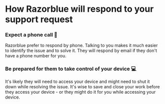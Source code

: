 # How Razorblue will respond to your support request

### Expect a phone call 📲

Razorblue prefer to respond by phone.
Talking to you makes it much easier to identify the issue and to solve it.
They will respond by email if they don't have a phone number for you.

### Be prepared for them to take control of your device 💻

It's likely they will need to access your device and might need to shut it down while resolving the issue. 
It's wise to save and close your work before they access your device - or they might do it for you while accessing your device.